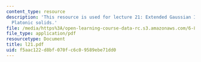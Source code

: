 ```yaml
---
content_type: resource
description: 'This resource is used for lecture 21: Extended Gaussian Images, Tessellation,
  Platonic solids.'
file: /media/https%3A/open-learning-course-data-rc.s3.amazonaws.com/6-801-machine-vision-fall-2004/f5aac122d8bf070fc6c09589ebe71dd0_l21.pdf
file_type: application/pdf
resourcetype: Document
title: l21.pdf
uid: f5aac122-d8bf-070f-c6c0-9589ebe71dd0
---
```

